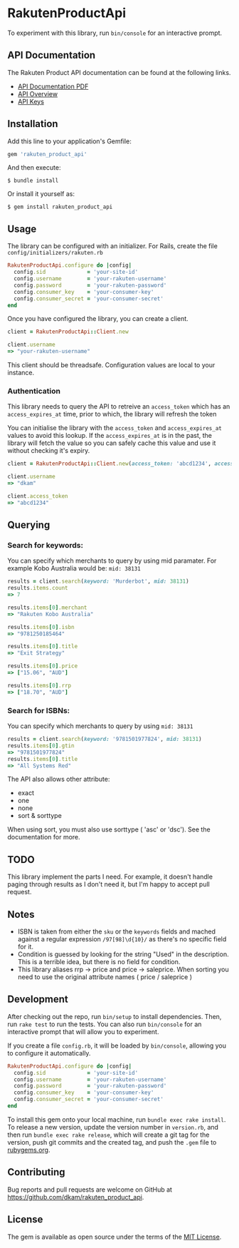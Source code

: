 # RakutenProductApi

To experiment with this library, run `bin/console` for an interactive prompt.

## API Documentation

The Rakuten Product API documentation can be found at the following links.
- [API Documentation PDF](https://developers.rakutenmarketing.com/console/registry/resource/_system/governance/apimgt/applicationdata/provider/RakutenMarketing/artifacts/API_Developer_Portal-Acquiring_Your_Access_Token_Guide.pdf)
- [API Overview](https://developers.rakutenmarketing.com/subscribe/)
- [API Keys](https://developers.rakutenmarketing.com/subscribe/site/pages/subscriptions.jag)

## Installation

Add this line to your application's Gemfile:

```ruby
gem 'rakuten_product_api'
```

And then execute:

    $ bundle install

Or install it yourself as:

    $ gem install rakuten_product_api

## Usage

The library can be configured with an initializer. For Rails, create the file `config/initializers/rakuten.rb`

```ruby
RakutenProductApi.configure do |config|
  config.sid             = 'your-site-id'
  config.username        = 'your-rakuten-username'
  config.password        = 'your-rakuten-password'
  config.consumer_key    = 'your-consumer-key'
  config.consumer_secret = 'your-consumer-secret'
end
```

Once you have configured the library, you can create a client.

```ruby
client = RakutenProductApi::Client.new

client.username
=> "your-rakuten-username"
```

This client should be threadsafe.  Configuration values are local to your instance.

### Authentication
This library needs to query the API to retreive an `access_token` which has an `access_expires_at` time, prior to which, the library will refresh the token

You can initialise the library with the `access_token` and `access_expires_at` values to avoid this lookup. If the `access_expires_at` is in the past, the library will fetch the value so you can safely cache this value and use it without checking it's expiry.

```ruby
client = RakutenProductApi::Client.new(access_token: 'abcd1234', access_expires_at: 1613362973)

client.username
=> "dkam"

client.access_token
=> "abcd1234"
````

## Querying
### Search for keywords:

You can specify which merchants to query by using mid paramater.  For example Kobo Australia would be: `mid: 38131`

```ruby
results = client.search(keyword: 'Murderbot', mid: 38131)
results.items.count
=> 7

results.items[0].merchant
=> "Rakuten Kobo Australia"

results.items[0].isbn
=> "9781250185464"

results.items[0].title
=> "Exit Strategy"

results.items[0].price
=> ["15.06", "AUD"]

results.items[0].rrp
=> ["18.70", "AUD"]
```

### Search for ISBNs:

You can specify which merchants to query by using `mid: 38131`

```ruby
results = client.search(keyword: '9781501977824', mid: 38131)
results.items[0].gtin
=> "9781501977824"
results.items[0].title
=> "All Systems Red"
```

The API also allows other attribute:

* exact
* one
* none
* sort & sorttype

When using sort, you must also use sorttype ( 'asc' or 'dsc').  See the documentation for more.

## TODO

This library implement the parts I need. For example, it doesn't handle paging through results as I don't need it, but I'm happy to accept pull request.

## Notes

* ISBN is taken from either the `sku` or the `keywords` fields and mached against a regular expression `/97[98]\d{10}/` as there's no specific field for it.
* Condition is guessed by looking for the string "Used" in the description.  This is a terrible idea, but there is no field for condition.
* This library aliases rrp -> price and price -> saleprice.  When sorting you need to use the original attribute names ( price / saleprice )

## Development

After checking out the repo, run `bin/setup` to install dependencies. Then, run `rake test` to run the tests. You can also run `bin/console` for an interactive prompt that will allow you to experiment.

If you create a file `config.rb`, it will be loaded by `bin/console`, allowing you to configure it automatically.

```ruby
RakutenProductApi.configure do |config|
  config.sid             = 'your-site-id'
  config.username        = 'your-rakuten-username'
  config.password        = 'your-rakuten-password'
  config.consumer_key    = 'your-consumer-key'
  config.consumer_secret = 'your-consumer-secret'
end
```


To install this gem onto your local machine, run `bundle exec rake install`. To release a new version, update the version number in `version.rb`, and then run `bundle exec rake release`, which will create a git tag for the version, push git commits and the created tag, and push the `.gem` file to [rubygems.org](https://rubygems.org).

## Contributing

Bug reports and pull requests are welcome on GitHub at https://github.com/dkam/rakuten_product_api.

## License

The gem is available as open source under the terms of the [MIT License](https://opensource.org/licenses/MIT).
